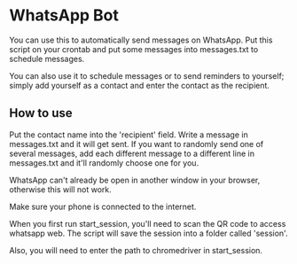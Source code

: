 # WhatsApp Bot

You can use this to automatically send messages on WhatsApp.
Put this script on your crontab and put some messages into messages.txt
to schedule messages.

You can also use it to schedule messages or to send reminders to yourself;
simply add yourself as a contact and enter the contact as the recipient.

<h2> How to use </h2>

Put the contact name into the 'recipient' field. Write a message in
messages.txt and it will get sent. If you want to randomly send one 
of several messages, add each different message to a different line in
messages.txt and it'll randomly choose one for you.

WhatsApp can't already be open in another window in your browser, otherwise
this will not work.

Make sure your phone is connected to the internet. 

When you first run start_session, you'll need to scan the QR code to
access whatsapp web. The script will save the session into a folder
called 'session'. 

Also, you will need to enter the path to chromedriver in start_session.
